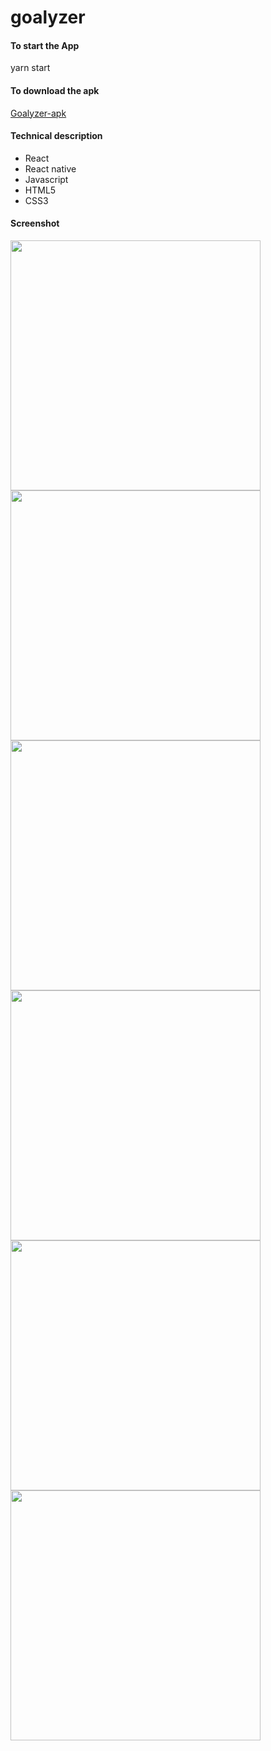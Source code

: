 # goalyzer

 #### To start the App
 yarn start
 
 #### To download the apk
 [Goalyzer-apk](https://expo.io/artifacts/a439681b-8e80-4bfd-98e9-8a0e9422e78f)
 
 #### Technical description
  - React
  - React native
  - Javascript
  - HTML5
  - CSS3
  
#### Screenshot

<img src="https://user-images.githubusercontent.com/38226124/90312883-5b236480-df08-11ea-9cdf-2dfd204ead6e.jpg" width="400" >
<img src="https://user-images.githubusercontent.com/38226124/90313155-85762180-df0a-11ea-9eae-3bd3fa84ac93.jpg" width="400">
<img src="https://user-images.githubusercontent.com/38226124/90312887-5c549180-df08-11ea-8e9c-45a08d7eaed9.jpg" width="400" >
<img src="https://user-images.githubusercontent.com/38226124/90312889-5c549180-df08-11ea-8c32-71c069bb2979.jpg" width="400" >
<img src="https://user-images.githubusercontent.com/38226124/90312891-5ced2800-df08-11ea-8bf5-03ae56a068e3.jpg" width="400" >
<img src="https://user-images.githubusercontent.com/38226124/90313225-21a02880-df0b-11ea-9380-30aae6e9f350.jpg" width="400" >

